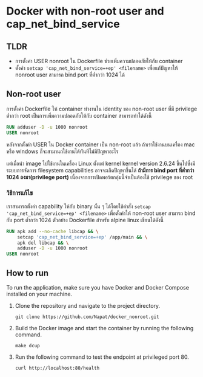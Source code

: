 # Docker with non-root user and cap_net_bind_service

## TLDR

- การตั้งค่า USER nonroot ใน Dockerfile ช่วยเพิ่มความปลอดภัยให้กับ container
- ตั้งค่า `setcap 'cap_net_bind_service=+ep' <filename>` เพื่อแก้ปัญหาให้ nonroot user สามารถ bind port ที่ต่ำกว่า 1024 ได้

## Non-root user

การตั้งค่า Dockerfile ให้ container ทำงานใน identity ของ non-root user ที่มี privilege ต่ำกว่า root เป็นการเพิ่มความปลอดภัยให้กับ container สามารถทำได้ดังนี้

``` Dockerfile
RUN adduser -D -u 1000 nonroot
USER nonroot
```

หลังจากตั้งค่า USER ใน Docker container เป็น non-root แล้ว ถ้าเราใช้งานบนเครื่อง mac หรือ windows ก็จะสามานถใช้งานได้ทันทีไม่มีปัญหาอะไร

แต่เมื่อนำ image ไปใช้งานในเครื่อง Linux ตั้งแต่ kernel kernel version 2.6.24 ขึ้นไปซึ่งมีระบบการจัดการ filesystem capabilities อาจจะเกิดปัญหาขึ้นได้
**ถ้ามีการ bind port ที่ต่ำกว่า 1024 ลงมา(privilege port)** เนื่องจากการเปิดพอร์ตกลุ่มนี้จำเป็นต้องใช้ privilege ของ root

### วิธีการแก้ไข

เราสามารถตั้งค่า capability ให้กับ binary นั้น ๆ ได้โดยใช้คำสั่ง `setcap 'cap_net_bind_service=+ep' <filename>` เพื่อตั้งค่าให้ non-root user สามารถ bind กับ port ต่ำกว่า 1024
ตัวอย่าง Dockerfile สำหรับ alpine linux เขียนได้ดังนี้

``` Dockerfile
RUN apk add --no-cache libcap && \
    setcap 'cap_net_bind_service=+ep' /app/main && \
    apk del libcap && \
    adduser -D -u 1000 nonroot
USER nonroot
```

## How to run

To run the application, make sure you have Docker and Docker Compose installed on your machine.

1. Clone the repository and navigate to the project directory.

    ``` shell
    git clone https://github.com/Napat/docker_nonroot.git
    ```

2. Build the Docker image and start the container by running the following command.

    ``` shell
    make dcup 
    ```

3. Run the following command to test the endpoint at privileged port 80.

    ``` shell
    curl http://localhost:80/health
    ```

